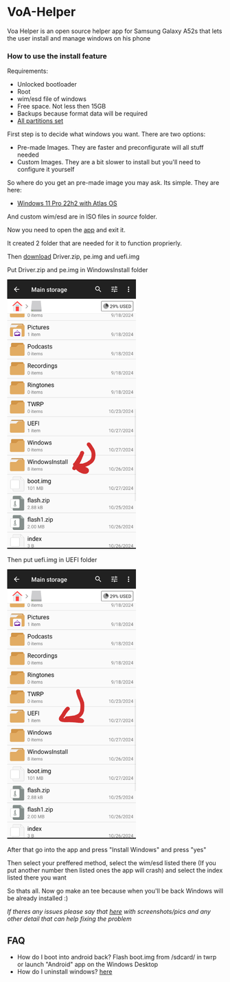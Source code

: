 # VoA-Helper

Voa Helper is an open source helper app for Samsung Galaxy A52s that lets the user install and manage windows on his phone

### How to use the install feature
Requirements:
- Unlocked bootloader
- Root
- wim/esd file of windows
- Free space. Not less then 15GB
- Backups because format data will be required
- [All partitions set]()

First step is to decide what windows you want.
There are two options:
- Pre-made Images. They are faster and preconfigurate will all stuff needed
- Custom Images. They are a bit slower to install but you'll need to configure it yourself

So where do you get an pre-made image you may ask.
Its simple. They are here:
- [Windows 11 Pro 22h2 with Atlas OS](https://www.dropbox.com/scl/fi/cc9e3btnzs34bmnlbvpqe/win11_22h2_atlasos_desktop.wim?rlkey=35iuwtqzw4ofrut8d3z2m17w4&e=1&st=e7it86jw&dl=0)

And custom wim/esd are in ISO files in *source* folder.

Now you need to open the [app](https://github.com/VendDair/VoA-Helper/releases) and exit it.

It created 2 folder that are needed for it to function proprierly.

Then [download](https://github.com/VendDair/VoA-Helper/releases) Driver.zip, pe.img and uefi.img

Put Driver.zip and pe.img in WindowsInstall folder

<img src="https://github.com/VendDair/VoA-Helper/blob/main/Guide%20stuff/windowsinstall.png" alt="Image" width="300" />

Then put uefi.img in UEFI folder

<img src="https://github.com/VendDair/VoA-Helper/blob/main/Guide%20stuff/uefi.png" alt="Image" width="300" />

After that go into the app and press "Install Windows" and press "yes"

Then select your preffered method, select the wim/esd listed there (If you put another number then listed ones the app will crash) and select the index listed there you want

So thats all. Now go make an tee because when you'll be back Windows will be already installed :)

*If theres any issues please say that [here](https://t.me/a52sxq_uefi) with screenshots/pics and any other detail that can help fixing the problem*

## FAQ
- How do I boot into android back? Flash boot.img from /sdcard/ in twrp or launch "Android" app on the Windows Desktop
- How do I uninstall windows? [here]()
